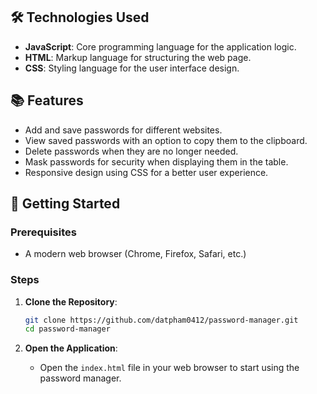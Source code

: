 ## 🛠 Technologies Used
- **JavaScript**: Core programming language for the application logic.
- **HTML**: Markup language for structuring the web page.
- **CSS**: Styling language for the user interface design.

## 📚 Features
- Add and save passwords for different websites.
- View saved passwords with an option to copy them to the clipboard.
- Delete passwords when they are no longer needed.
- Mask passwords for security when displaying them in the table.
- Responsive design using CSS for a better user experience.

## 🚀 Getting Started
### Prerequisites
- A modern web browser (Chrome, Firefox, Safari, etc.)

### Steps
1. **Clone the Repository**:
    ```sh
    git clone https://github.com/datpham0412/password-manager.git
    cd password-manager
    ```

2. **Open the Application**:
    - Open the `index.html` file in your web browser to start using the password manager.
